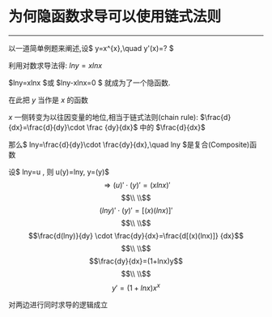 # 为何隐函数求导可以使用链式法则

<hr>

以一道简单例题来阐述,设$ y=x^{x},\quad y'(x)=? $

利用对数求导法得:   $lny=xlnx$

$lny=xlnx $或 $lny-xlnx=0 $ 就成为了一个隐函数.  


在此把 $y$ 当作是 $x$ 的函数  
 
$x$ 一侧转变为以往因变量的地位,相当于链式法则(chain rule): $\frac{d}{dx}=\frac{d}{dy}\cdot \frac {dy}{dx}$ 中的 $\frac{d}{dx}$

那么$ lny=\frac{d}{dy}\cdot \frac{dy}{dx},\quad lny $是复合(Composite)函数

设$ lny=u , 则 u(y)=lny, y=(y)$
$$\Rightarrow (u)'\cdot (y)'=(xlnx)'$$
$$\\ \\$$
$$(lny)'\cdot (y)'=[(x)(lnx)]'$$
$$\\ \\$$
$$\frac{d(lny)}{dy} \cdot \frac{dy}{dx}=\frac{d[(x)(lnx)]} {dx}$$
$$\\ \\$$
$$\frac{dy}{dx}=(1+lnx)y$$
$$\\ \\$$
$$y'=(1+lnx)x^{x}$$


对两边进行同时求导的逻辑成立
